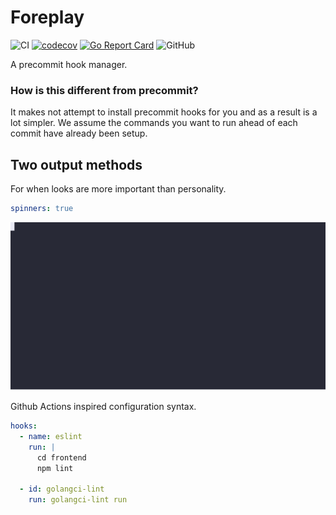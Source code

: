 # Foreplay

![CI](https://github.com/eberkund/foreplay/workflows/CI/badge.svg)
[![codecov](https://codecov.io/gh/eberkund/foreplay/branch/master/graph/badge.svg)](https://codecov.io/gh/eberkund/foreplay)
[![Go Report Card](https://goreportcard.com/badge/github.com/eberkund/foreplay)](https://goreportcard.com/report/github.com/eberkund/foreplay)
![GitHub](https://img.shields.io/github/license/eberkund/foreplay)

A precommit hook manager.

### How is this different from precommit?

It makes not attempt to install precommit hooks for you and as a result is a lot simpler. We assume the commands you want to run ahead of each commit have already been setup.

## Two output methods

For when looks are more important than personality.

```yaml
spinners: true
```

![GitHub](./example.svg)

Github Actions inspired configuration syntax.

```yaml
hooks:
  - name: eslint
    run: |
      cd frontend
      npm lint

  - id: golangci-lint
    run: golangci-lint run
```
